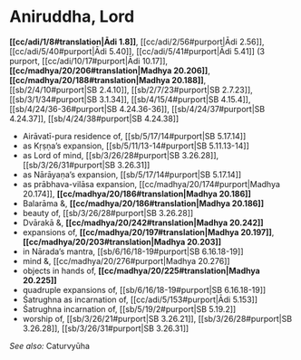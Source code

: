 # Aniruddha, Lord

**[[cc/adi/1/8#translation|Ādi 1.8]]**, [[cc/adi/2/56#purport|Ādi 2.56]], [[cc/adi/5/40#purport|Ādi 5.40]], [[cc/adi/5/41#purport|Ādi 5.41]] (3 purport, [[cc/adi/10/17#purport|Ādi 10.17]], **[[cc/madhya/20/206#translation|Madhya 20.206]]**, **[[cc/madhya/20/188#translation|Madhya 20.188]]**, [[sb/2/4/10#purport|SB 2.4.10]], [[sb/2/7/23#purport|SB 2.7.23]], [[sb/3/1/34#purport|SB 3.1.34]], [[sb/4/15/4#purport|SB 4.15.4]], [[sb/4/24/36-36#purport|SB 4.24.36-36]], [[sb/4/24/37#purport|SB 4.24.37]], [[sb/4/24/38#purport|SB 4.24.38]]

* Airāvatī-pura residence of, [[sb/5/17/14#purport|SB 5.17.14]]
* as Kṛṣṇa’s expansion, [[sb/5/11/13-14#purport|SB 5.11.13-14]]
* as Lord of mind, [[sb/3/26/28#purport|SB 3.26.28]], [[sb/3/26/31#purport|SB 3.26.31]]
* as Nārāyaṇa’s expansion, [[sb/5/17/14#purport|SB 5.17.14]]
* as prābhava-vilāsa expansion, [[cc/madhya/20/174#purport|Madhya 20.174]], **[[cc/madhya/20/186#translation|Madhya 20.186]]**
* Balarāma &, **[[cc/madhya/20/186#translation|Madhya 20.186]]**
* beauty of, [[sb/3/26/28#purport|SB 3.26.28]]
* Dvārakā &, **[[cc/madhya/20/242#translation|Madhya 20.242]]**
* expansions of, **[[cc/madhya/20/197#translation|Madhya 20.197]]**, **[[cc/madhya/20/203#translation|Madhya 20.203]]**
* in Nārada’s mantra, [[sb/6/16/18-19#purport|SB 6.16.18-19]]
* mind &, [[cc/madhya/20/276#purport|Madhya 20.276]]
* objects in hands of, **[[cc/madhya/20/225#translation|Madhya 20.225]]**
* quadruple expansions of, [[sb/6/16/18-19#purport|SB 6.16.18-19]]
* Śatrughna as incarnation of, [[cc/adi/5/153#purport|Ādi 5.153]]
* Śatrughna incarnation of, [[sb/5/19/2#purport|SB 5.19.2]]
* worship of, [[sb/3/26/21#purport|SB 3.26.21]], [[sb/3/26/28#purport|SB 3.26.28]], [[sb/3/26/31#purport|SB 3.26.31]]

*See also:* Caturvyūha
